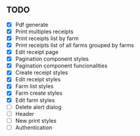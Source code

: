 ## TODO

- [X] Pdf generate
- [X] Print multiples receipts
- [X] Print receipts list by farm
- [X] Print receipts list of all farms grouped by farms
- [X] Edit receipt page
- [X] Pagination component styles
- [X] Pagination component funcionalities
- [X] Create receipt styles
- [X] Edit receipt styles
- [X] Farm list styles
- [X] Farm create styles
- [X] Edit farm styles
- [ ] Delete alert dialog
- [ ] Header
- [ ] New print styles
- [ ] Authentication